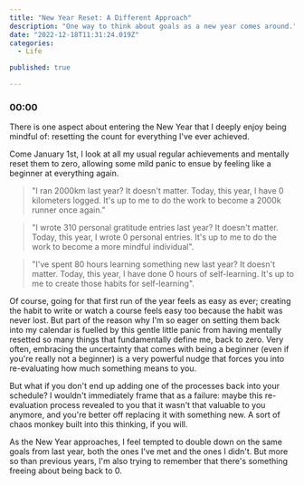 ```yaml
---
title: "New Year Reset: A Different Approach"
description: "One way to think about goals as a new year comes around."
date: "2022-12-18T11:31:24.019Z"
categories:
  - Life

published: true

---
```

### 00:00

There is one aspect about entering the New Year that I deeply enjoy being mindful of: resetting the count for everything I've ever achieved.

Come January 1st, I look at all my usual regular achievements and mentally reset them to zero, allowing some mild panic to ensue by feeling like a beginner at everything again.

> "I ran 2000km last year? It doesn't matter. Today, this year, I have 0 kilometers logged. It's up to me to do the work to become a 2000k runner once again."

> "I wrote 310 personal gratitude entries last year? It doesn't matter. Today, this year, I wrote 0 personal entries. It's up to me to do the work to become a more mindful individual".

> "I've spent 80 hours learning something new last year? It doesn't matter. Today, this year, I have done 0 hours of self-learning. It's up to me to create those habits for self-learning".

Of course, going for that first run of the year feels as easy as ever; creating the habit to write or watch a course feels easy too because the habit was never lost. But part of the reason why I'm so eager on setting them back into my calendar is fuelled by this gentle little panic from having mentally resetted so many things that fundamentally define me, back to zero. Very often, embracing the uncertainty that comes with being a beginner (even if you're really not a beginner) is a very powerful nudge that forces you into re-evaluating how much something means to you.

But what if you don't end up adding one of the processes back into your schedule? I wouldn't immediately frame that as a failure: maybe this re-evaluation process revealed to you that it wasn't that valuable to you anymore, and you're better off replacing it with something new. A sort of chaos monkey built into this thinking, if you will.

As the New Year approaches, I feel tempted to double down on the same goals from last year, both the ones I've met and the ones I didn't. But more so than previous years, I'm also trying to remember that there's something freeing about being back to 0.